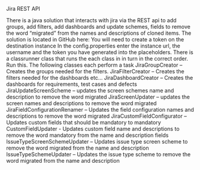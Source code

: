 Jira REST API

There is a java solution that interacts with jira via the REST api to add groups, add filters, add dashboards and update schemes, fields to remove the word “migrated” from the names and descriptions of cloned items.
The solution is located in GitHub here: 
You will need to create a token on the destination instance
In the config.properties enter the instance url, the username and the token you have generated into the placeholders.
There is a classrunner class that runs the each class in in turn in the correct order. Run this. 
The following classes each perform a task
JiraGroupCreator – Creates the groups needed for the filters.
JiraFilterCreator – Creates the filters needed for the dashboards etc…
JiraDashboardCreator – Creates the dashboards for requirements, test cases and defects
JiraUpdateScreenScheme – updates the screen schemes name and description to remove the word migrated
JiraScreenUpdater – updates the screen names and descriptions to remove the word migrated
JiraFieldConfigurationRenamer – Updates the field configuration names and descriptions to remove the word migrated
JiraCustomFieldConfigurator – Updates custom fields that should be mandatory to mandatory 
CustomFieldUpdater - Updates custom field name and descriptions to remove the word mandatory from the name and description fields
IssueTypeScreenSchemeUpdater – Updates issue type screen scheme to remove the word migrated from the name and description
IssueTypeSchemeUpdater – Updates the issue type scheme to remove the word migrated from the name and description
